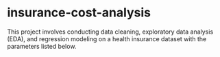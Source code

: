 # insurance-cost-analysis
This project involves conducting data cleaning, exploratory data analysis (EDA), and regression modeling on a health insurance dataset with the parameters listed below.
